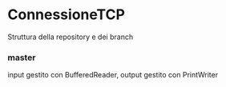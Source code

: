 # ConnessioneTCP
Struttura della repository e dei branch
### master
input gestito con BufferedReader, output gestito con PrintWriter
